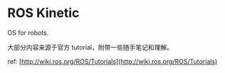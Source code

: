 # ROS Kinetic

OS for robots.

大部分内容来源于官方 tutorial，附带一些随手笔记和理解。

ref: [http://wiki.ros.org/ROS/Tutorials](http://wiki.ros.org/ROS/Tutorials)

